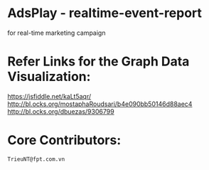 AdsPlay - realtime-event-report
====================

for real-time marketing campaign

Refer Links for the Graph Data Visualization:
====================
https://jsfiddle.net/kaLt5aqr/
http://bl.ocks.org/mostaphaRoudsari/b4e090bb50146d88aec4
http://bl.ocks.org/dbuezas/9306799

Core Contributors:
====================
	TrieuNT@fpt.com.vn
	
